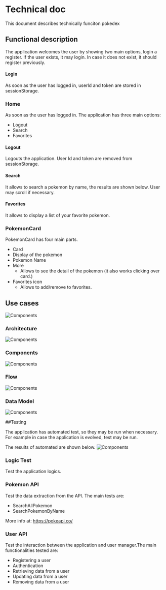# Technical doc

This document describes technically funciton pokedex

## Functional description

The application welcomes the user by showing two main options, login a register.
If the user exists, it may login. In case it does not exist, it should register previously.

#### Login
As soon as the user has logged in, userId and token are stored in sessionStorage.


### Home

As soon as the user has logged in.
The application has three main options:
* Logout
* Search
* Favorites



#### Logout

Logouts the application. User Id and token are removed from sessionStorage.

#### Search
It allows to search a pokemon by name, the results are shown below. User may scroll if necessary.

#### Favorites
It allows to display a list of your favorite pokemon.


### PokemonCard

PokemonCard has four main parts.
* Card
* Display of the pokemon
* Pokemon Name
* More
    * Allows to see the detail of the pokemon (it also works clicking over card.)
* Favorites icon
    * Allows to add/remove to favorites.

## Use cases

![Components](images/Usecases.png)

### Architecture

![Components](images/arquitectura.png)

### Components

![Components](images/ComponentDiagram.png)

### Flow

![Components](images/Flow.png)

### Data Model

![Components](images/datamodel.png)


##Testing

The application has automated test, so they may be run when necessary.
For example in case the application is evolved, test may be run.

The results of automated are shown below.
![Components](images/test.png)


### Logic Test

Test the application logics.


### Pokemon API

Test the data extraction from the API. The main tests are:
* SearchAllPokemon
* SearchPokemonByName

More info at: <https://pokeapi.co/>                 

### User API

Test the interaction between the application and user manager.The main functionalities tested are:
* Registering a user
* Authentication
* Retrieving data from a user
* Updating data from a user
* Removing data from a user

